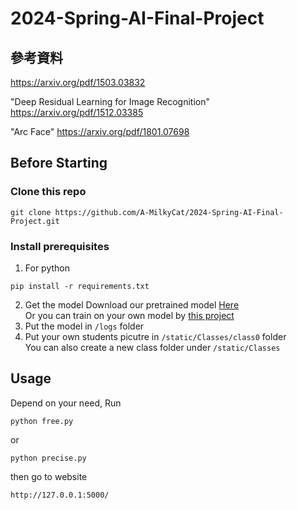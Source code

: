 # 2024-Spring-AI-Final-Project
## 參考資料
https://arxiv.org/pdf/1503.03832

"Deep Residual Learning for Image Recognition" https://arxiv.org/pdf/1512.03385

"Arc Face" https://arxiv.org/pdf/1801.07698
  
## Before Starting
### Clone this repo
```
git clone https://github.com/A-MilkyCat/2024-Spring-AI-Final-Project.git
```
### Install prerequisites
1. For python
```
pip install -r requirements.txt
```
2. Get the model
   Download our pretrained model [Here](https://drive.google.com/drive/folders/1uGKw-sEQPMBAY83QOGWZUzfY-P4qJJ3w?fbclid=IwAR2mu166VIUVfrZaYwvIwOucGJhMSoftllX6tS5yXc88umxVJT1Js86COcY)  
   Or you can train on your own model by [this project](https://github.com/fish5524/AI_final)  
3. Put the model in ```/logs``` folder
4. Put your own students picutre in ```/static/Classes/class0``` folder  
You can also create a new class folder  under ```/static/Classes```  
## Usage
Depend on your need, Run  
```
python free.py
```
or  
```
python precise.py
```
then go to website  
```
http://127.0.0.1:5000/
```
